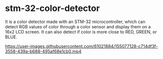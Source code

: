 # stm-32-color-detector
It is a color detector made with an STM-32 microcontroller, which can detect RGB values of color through a color sensor and display them on a 16x2 LCD screen. It can also detect if color is more close to RED, GREEN, or BLUE.


https://user-images.githubusercontent.com/61021884/155077128-c714df3f-3558-439a-b688-495af68e1cb0.mp4
